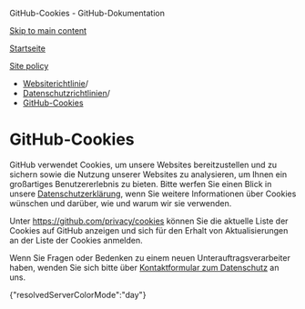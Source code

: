 GitHub-Cookies - GitHub-Dokumentation

[Skip to main content](#main-content)

[Startseite](/de)

[Site policy](/de/site-policy)

* [Websiterichtlinie](/de/site-policy)/
* [Datenschutzrichtlinien](/de/site-policy/privacy-policies)/
* [GitHub-Cookies](/de/site-policy/privacy-policies/github-cookies)

GitHub-Cookies
==========

GitHub verwendet Cookies, um unsere Websites bereitzustellen und zu sichern sowie die Nutzung unserer Websites zu analysieren, um Ihnen ein großartiges Benutzererlebnis zu bieten. Bitte werfen Sie einen Blick in unsere [Datenschutzerklärung](/de/site-policy/privacy-policies/github-privacy-statement#our-use-of-cookies-and-tracking), wenn Sie weitere Informationen über Cookies wünschen und darüber, wie und warum wir sie verwenden.

Unter <https://github.com/privacy/cookies> können Sie die aktuelle Liste der Cookies auf GitHub anzeigen und sich für den Erhalt von Aktualisierungen an der Liste der Cookies anmelden.

Wenn Sie Fragen oder Bedenken zu einem neuen Unterauftragsverarbeiter haben, wenden Sie sich bitte über [Kontaktformular zum Datenschutz](https://github.com/contact/privacy) an uns.

{"resolvedServerColorMode":"day"}
